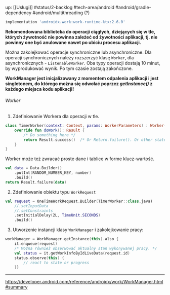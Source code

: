 up: [[Usługi]]
#status/2-backlog
#tech-area/android 
#android/gradle-dependency
#android/multithreading (?)

```groovy
implementation 'androidx.work:work-runtime-ktx:2.6.0'
```

**Rekomendowana biblioteka do operacji ciągłych, dziejących się w tle, których żywotność nie powinna zależeć od żywotności aplikacji, tj. nie powinny one być anulowane nawet po ubiciu procesu aplikacji.**

Można zakolejkować operacje synchroniczne lub asynchroniczne. Dla operacji synchronicznych należy rozszerzyć klasę `Worker`, dla asynchronicznych - `ListenableWorker`. Oba typy operacji dostają 10 minut, by wyprodukować wynik. Po tym czasie zostają zakończone.

**WorkManager jest inicjalizowany z momentem odpalenia aplikacji i jest singletonem, do którego można się odwołać poprzez _getInstance()_ z każdego miejsca kodu aplikacji!**

###### Worker

1) Zdefiniowanie Workera dla operacji w tle.
```kotlin
class TimerWorker(context: Context, params: WorkerParameters) : Worker(context, params) {  
    override fun doWork(): Result {  
        /* Do something here */  
        return Result.success()  /* Or Return.failure(). Or other states. */
    }  
}
```
Worker może też zwracać proste dane i tablice w forme klucz-wartość.

```kotlin
val data = Data.Builder()  
    .putInt(RANDOM_NUMBER_KEY, number)  
    .build()
return Result.failure(data)
```


2) Zdefiniowanie obiektu typu `WorkRequest`
```kotlin
val request = OneTimeWorkRequest.Builder(TimerWorker::class.java)
	//.setInputData
	//.setConstraints
	.setInitialDelay(2L, TimeUnit.SECONDS)
	.build()
```

3) Utworzenie instancji klasy `WorkManager` i zakolejkowanie pracy:
```kotlin
workManager = WorkManager.getInstance(this).also {  
    it.enqueue(request)  
	/* Można również obserwować aktualny stan wykonywanej pracy. */
    val status = it.getWorkInfoByIdLiveData(request.id)  
    status.observe(this) {  
		// react to state or progress
    }}
```




---
https://developer.android.com/reference/androidx/work/WorkManager.html#summary